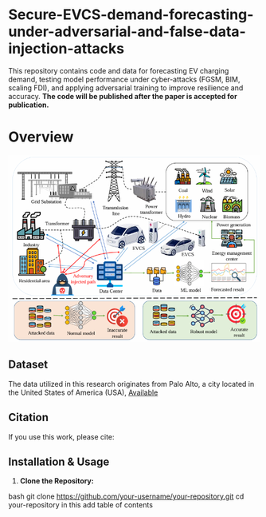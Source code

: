 # Secure-EVCS-demand-forecasting-under-adversarial-and-false-data-injection-attacks
This repository contains code and data for forecasting EV charging demand, testing model performance under cyber-attacks (FGSM, BIM, scaling FDI), and applying adversarial training to improve resilience and accuracy. **The code will be published after the paper is accepted for publication.**
# Overview 
![Research Overview](Images/EVCS.png)

## **Dataset**  
 The data utilized in this research originates from Palo Alto, a city located in the United States of America (USA), [Available](https://github.com/Najmul1801098/Secure-EVCS-demand-forecasting-under-adversarial-and-false-data-injection-attacks/tree/b16f809997060d82e95bb57be0097cb357c1d8b9/Dataset)
  

## **Citation**  
If you use this work, please cite: 


## **Installation & Usage**  
1. **Clone the Repository:**  
   
bash
   git clone https://github.com/your-username/your-repository.git
   cd your-repository in this add table of contents
